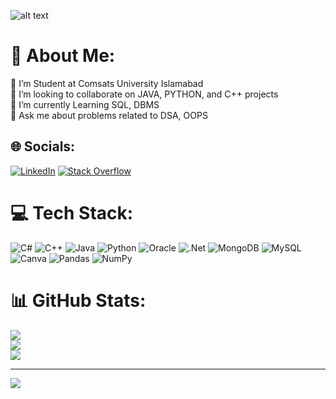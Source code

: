 ![alt text](https://github.com/jesarkamran/jesarkamran/blob/master/Blue%20Yellow%20Futuristic%20Virtual%20Technology%20Blog%20Banner.png)
# 💫 About Me:
🔭 I’m Student at Comsats University Islamabad<br>👯 I’m looking to collaborate on JAVA, PYTHON, and C++ projects<br>🌱 I’m currently Learning SQL, DBMS<br>💬 Ask me about problems related to DSA, OOPS


## 🌐 Socials:
[![LinkedIn](https://img.shields.io/badge/LinkedIn-%230077B5.svg?logo=linkedin&logoColor=white)](https://linkedin.com/in/jesarkamran) [![Stack Overflow](https://img.shields.io/badge/-Stackoverflow-FE7A16?logo=stack-overflow&logoColor=white)](https://stackoverflow.com/users/20293397/kamran-jesar) 

# 💻 Tech Stack:
![C#](https://img.shields.io/badge/c%23-%23239120.svg?style=for-the-badge&logo=c-sharp&logoColor=white) ![C++](https://img.shields.io/badge/c++-%2300599C.svg?style=for-the-badge&logo=c%2B%2B&logoColor=white) ![Java](https://img.shields.io/badge/java-%23ED8B00.svg?style=for-the-badge&logo=java&logoColor=white) ![Python](https://img.shields.io/badge/python-3670A0?style=for-the-badge&logo=python&logoColor=ffdd54) ![Oracle](https://img.shields.io/badge/Oracle-F80000?style=for-the-badge&logo=oracle&logoColor=white) ![.Net](https://img.shields.io/badge/.NET-5C2D91?style=for-the-badge&logo=.net&logoColor=white) ![MongoDB](https://img.shields.io/badge/MongoDB-%234ea94b.svg?style=for-the-badge&logo=mongodb&logoColor=white) ![MySQL](https://img.shields.io/badge/mysql-%2300f.svg?style=for-the-badge&logo=mysql&logoColor=white) ![Canva](https://img.shields.io/badge/Canva-%2300C4CC.svg?style=for-the-badge&logo=Canva&logoColor=white) ![Pandas](https://img.shields.io/badge/pandas-%23150458.svg?style=for-the-badge&logo=pandas&logoColor=white) ![NumPy](https://img.shields.io/badge/numpy-%23013243.svg?style=for-the-badge&logo=numpy&logoColor=white)
# 📊 GitHub Stats:
![](https://github-readme-stats.vercel.app/api?username=jesarkamran&theme=tokyonight&hide_border=false&include_all_commits=true&count_private=true)<br/>
![](https://github-readme-streak-stats.herokuapp.com/?user=jesarkamran&theme=tokyonight&hide_border=false)<br/>
![](https://github-readme-stats.vercel.app/api/top-langs/?username=jesarkamran&theme=tokyonight&hide_border=false&include_all_commits=true&count_private=true&layout=compact)

---
[![](https://visitcount.itsvg.in/api?id=jesarkamran&icon=2&color=1)](https://visitcount.itsvg.in)
